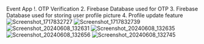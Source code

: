 Event App
!. OTP Verification
2. Firebase Database used for OTP
3. Firebase Database used for storing user profile picture 
4. Profile update feature
![Screenshot_1717832727](https://github.com/TirthHPurohit/Event_App/assets/169768378/76657e4f-4efa-4442-9581-ff4358d0250d)
![Screenshot_1717832739](https://github.com/TirthHPurohit/Event_App/assets/169768378/30d3f8a8-7aa0-4f1b-b99c-c71d3a77a7d8)
![Screenshot_20240608_132631](https://github.com/TirthHPurohit/Event_App/assets/169768378/73c9fd2a-8445-46e8-86b1-655974d2f915)
![Screenshot_20240608_132635](https://github.com/TirthHPurohit/Event_App/assets/169768378/0074b6cb-6a5d-4de9-88b9-5349b94172c9)
![Screenshot_20240608_132656](https://github.com/TirthHPurohit/Event_App/assets/169768378/65ce7a45-3c6c-4ddc-96cf-8932e64f8b64)
![Screenshot_20240608_132745](https://github.com/TirthHPurohit/Event_App/assets/169768378/5485c09a-a344-4c16-b0f4-4584cd38c4ef)
